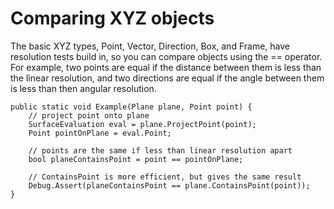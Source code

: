 # Comparing XYZ objects

The basic XYZ types, Point, Vector, Direction, Box, and Frame, have resolution tests build in, so you can compare objects using the == operator. For example, two points are equal if the distance between them is less than the linear resolution, and two directions are equal if the angle between them is less than then angular resolution.

```
public static void Example(Plane plane, Point point) {
	// project point onto plane
	SurfaceEvaluation eval = plane.ProjectPoint(point);
	Point pointOnPlane = eval.Point;

	// points are the same if less than linear resolution apart
	bool planeContainsPoint = point == pointOnPlane;

	// ContainsPoint is more efficient, but gives the same result
	Debug.Assert(planeContainsPoint == plane.ContainsPoint(point));
}
```


